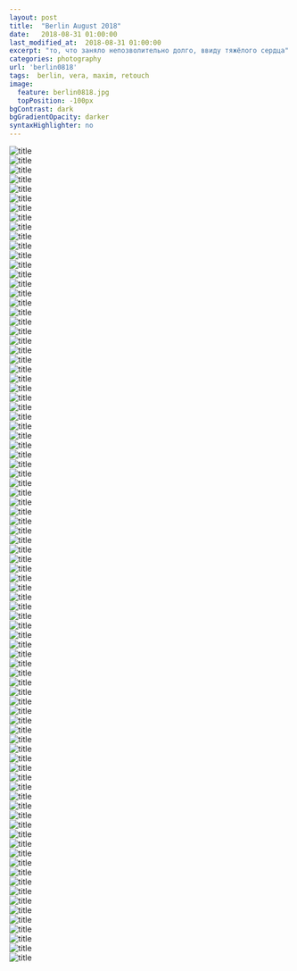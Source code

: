 ```yaml
---
layout: post
title:  "Berlin August 2018"
date:   2018-08-31 01:00:00
last_modified_at:  2018-08-31 01:00:00
excerpt: "то, что заняло непозволительно долго, ввиду тяжёлого сердца"
categories: photography
url: 'berlin0818'
tags:  berlin, vera, maxim, retouch
image:
  feature: berlin0818.jpg
  topPosition: -100px
bgContrast: dark
bgGradientOpacity: darker
syntaxHighlighter: no
---
```

<body>
        <div id="gg-screen"></div>
    <div class="gg-box">
    	<div class="gg-element"> <div class="gg-container"> <img alt="title" src="/assets/images/albums/italy16/it-1.jpg"></div> </div>
<div class="gg-element"> <div class="gg-container"> <img alt="title" src="/assets/images/albums/italy16/it-2.jpg"></div> </div>
<div class="gg-element"> <div class="gg-container"> <img alt="title" src="/assets/images/albums/italy16/it-3.jpg"></div> </div>
<div class="gg-element"> <div class="gg-container"> <img alt="title" src="/assets/images/albums/italy16/it-4.jpg"></div> </div>
<div class="gg-element"> <div class="gg-container"> <img alt="title" src="/assets/images/albums/italy16/it-5.jpg"></div> </div>
<div class="gg-element"> <div class="gg-container"> <img alt="title" src="/assets/images/albums/italy16/it-6.jpg"></div> </div>
<div class="gg-element"> <div class="gg-container"> <img alt="title" src="/assets/images/albums/italy16/it-7.jpg"></div> </div>
<div class="gg-element"> <div class="gg-container"> <img alt="title" src="/assets/images/albums/italy16/it-8.jpg"></div> </div>
<div class="gg-element"> <div class="gg-container"> <img alt="title" src="/assets/images/albums/italy16/it-9.jpg"></div> </div>
<div class="gg-element"> <div class="gg-container"> <img alt="title" src="/assets/images/albums/italy16/it-10.jpg"></div> </div>
<div class="gg-element"> <div class="gg-container"> <img alt="title" src="/assets/images/albums/italy16/it-11.jpg"></div> </div>
<div class="gg-element"> <div class="gg-container"> <img alt="title" src="/assets/images/albums/italy16/it-12.jpg"></div> </div>
<div class="gg-element"> <div class="gg-container"> <img alt="title" src="/assets/images/albums/italy16/it-13.jpg"></div> </div>
<div class="gg-element"> <div class="gg-container"> <img alt="title" src="/assets/images/albums/italy16/it-14.jpg"></div> </div>
<div class="gg-element"> <div class="gg-container"> <img alt="title" src="/assets/images/albums/italy16/it-15.jpg"></div> </div>
<div class="gg-element"> <div class="gg-container"> <img alt="title" src="/assets/images/albums/italy16/it-16.jpg"></div> </div>
<div class="gg-element"> <div class="gg-container"> <img alt="title" src="/assets/images/albums/italy16/it-17.jpg"></div> </div>
<div class="gg-element"> <div class="gg-container"> <img alt="title" src="/assets/images/albums/italy16/it-18.jpg"></div> </div>
<div class="gg-element"> <div class="gg-container"> <img alt="title" src="/assets/images/albums/italy16/it-19.jpg"></div> </div>
<div class="gg-element"> <div class="gg-container"> <img alt="title" src="/assets/images/albums/italy16/it-20.jpg"></div> </div>
<div class="gg-element"> <div class="gg-container"> <img alt="title" src="/assets/images/albums/italy16/it-21.jpg"></div> </div>
<div class="gg-element"> <div class="gg-container"> <img alt="title" src="/assets/images/albums/italy16/it-22.jpg"></div> </div>
<div class="gg-element"> <div class="gg-container"> <img alt="title" src="/assets/images/albums/italy16/it-23.jpg"></div> </div>
<div class="gg-element"> <div class="gg-container"> <img alt="title" src="/assets/images/albums/italy16/it-24.jpg"></div> </div>
<div class="gg-element"> <div class="gg-container"> <img alt="title" src="/assets/images/albums/italy16/it-25.jpg"></div> </div>
<div class="gg-element"> <div class="gg-container"> <img alt="title" src="/assets/images/albums/italy16/it-26.jpg"></div> </div>
<div class="gg-element"> <div class="gg-container"> <img alt="title" src="/assets/images/albums/italy16/it-27.jpg"></div> </div>
<div class="gg-element"> <div class="gg-container"> <img alt="title" src="/assets/images/albums/italy16/it-28.jpg"></div> </div>
<div class="gg-element"> <div class="gg-container"> <img alt="title" src="/assets/images/albums/italy16/it-29.jpg"></div> </div>
<div class="gg-element"> <div class="gg-container"> <img alt="title" src="/assets/images/albums/italy16/it-30.jpg"></div> </div>
<div class="gg-element"> <div class="gg-container"> <img alt="title" src="/assets/images/albums/italy16/it-31.jpg"></div> </div>
<div class="gg-element"> <div class="gg-container"> <img alt="title" src="/assets/images/albums/italy16/it-32.jpg"></div> </div>
<div class="gg-element"> <div class="gg-container"> <img alt="title" src="/assets/images/albums/italy16/it-33.jpg"></div> </div>
<div class="gg-element"> <div class="gg-container"> <img alt="title" src="/assets/images/albums/italy16/it-34.jpg"></div> </div>
<div class="gg-element"> <div class="gg-container"> <img alt="title" src="/assets/images/albums/italy16/it-35.jpg"></div> </div>
<div class="gg-element"> <div class="gg-container"> <img alt="title" src="/assets/images/albums/italy16/it-36.jpg"></div> </div>
<div class="gg-element"> <div class="gg-container"> <img alt="title" src="/assets/images/albums/italy16/it-37.jpg"></div> </div>
<div class="gg-element"> <div class="gg-container"> <img alt="title" src="/assets/images/albums/italy16/it-38.jpg"></div> </div>
<div class="gg-element"> <div class="gg-container"> <img alt="title" src="/assets/images/albums/italy16/it-39.jpg"></div> </div>
<div class="gg-element"> <div class="gg-container"> <img alt="title" src="/assets/images/albums/italy16/it-40.jpg"></div> </div>
<div class="gg-element"> <div class="gg-container"> <img alt="title" src="/assets/images/albums/italy16/it-41.jpg"></div> </div>
<div class="gg-element"> <div class="gg-container"> <img alt="title" src="/assets/images/albums/italy16/it-42.jpg"></div> </div>
<div class="gg-element"> <div class="gg-container"> <img alt="title" src="/assets/images/albums/italy16/it-43.jpg"></div> </div>
<div class="gg-element"> <div class="gg-container"> <img alt="title" src="/assets/images/albums/italy16/it-44.jpg"></div> </div>
<div class="gg-element"> <div class="gg-container"> <img alt="title" src="/assets/images/albums/italy16/it-45.jpg"></div> </div>
<div class="gg-element"> <div class="gg-container"> <img alt="title" src="/assets/images/albums/italy16/it-46.jpg"></div> </div>
<div class="gg-element"> <div class="gg-container"> <img alt="title" src="/assets/images/albums/italy16/it-47.jpg"></div> </div>
<div class="gg-element"> <div class="gg-container"> <img alt="title" src="/assets/images/albums/italy16/it-48.jpg"></div> </div>
<div class="gg-element"> <div class="gg-container"> <img alt="title" src="/assets/images/albums/italy16/it-49.jpg"></div> </div>
<div class="gg-element"> <div class="gg-container"> <img alt="title" src="/assets/images/albums/italy16/it-50.jpg"></div> </div>
<div class="gg-element"> <div class="gg-container"> <img alt="title" src="/assets/images/albums/italy16/it-51.jpg"></div> </div>
<div class="gg-element"> <div class="gg-container"> <img alt="title" src="/assets/images/albums/italy16/it-52.jpg"></div> </div>
<div class="gg-element"> <div class="gg-container"> <img alt="title" src="/assets/images/albums/italy16/it-53.jpg"></div> </div>
<div class="gg-element"> <div class="gg-container"> <img alt="title" src="/assets/images/albums/italy16/it-54.jpg"></div> </div>
<div class="gg-element"> <div class="gg-container"> <img alt="title" src="/assets/images/albums/italy16/it-55.jpg"></div> </div>
<div class="gg-element"> <div class="gg-container"> <img alt="title" src="/assets/images/albums/italy16/it-56.jpg"></div> </div>
<div class="gg-element"> <div class="gg-container"> <img alt="title" src="/assets/images/albums/italy16/it-57.jpg"></div> </div>
<div class="gg-element"> <div class="gg-container"> <img alt="title" src="/assets/images/albums/italy16/it-58.jpg"></div> </div>
<div class="gg-element"> <div class="gg-container"> <img alt="title" src="/assets/images/albums/italy16/it-59.jpg"></div> </div>
<div class="gg-element"> <div class="gg-container"> <img alt="title" src="/assets/images/albums/italy16/it-60.jpg"></div> </div>
<div class="gg-element"> <div class="gg-container"> <img alt="title" src="/assets/images/albums/italy16/it-61.jpg"></div> </div>
<div class="gg-element"> <div class="gg-container"> <img alt="title" src="/assets/images/albums/italy16/it-62.jpg"></div> </div>
<div class="gg-element"> <div class="gg-container"> <img alt="title" src="/assets/images/albums/italy16/it-63.jpg"></div> </div>
<div class="gg-element"> <div class="gg-container"> <img alt="title" src="/assets/images/albums/italy16/it-64.jpg"></div> </div>
<div class="gg-element"> <div class="gg-container"> <img alt="title" src="/assets/images/albums/italy16/it-65.jpg"></div> </div>
<div class="gg-element"> <div class="gg-container"> <img alt="title" src="/assets/images/albums/italy16/it-66.jpg"></div> </div>
<div class="gg-element"> <div class="gg-container"> <img alt="title" src="/assets/images/albums/italy16/it-67.jpg"></div> </div>
<div class="gg-element"> <div class="gg-container"> <img alt="title" src="/assets/images/albums/italy16/it-68.jpg"></div> </div>
<div class="gg-element"> <div class="gg-container"> <img alt="title" src="/assets/images/albums/italy16/it-69.jpg"></div> </div>
<div class="gg-element"> <div class="gg-container"> <img alt="title" src="/assets/images/albums/italy16/it-70.jpg"></div> </div>
<div class="gg-element"> <div class="gg-container"> <img alt="title" src="/assets/images/albums/italy16/it-71.jpg"></div> </div>
<div class="gg-element"> <div class="gg-container"> <img alt="title" src="/assets/images/albums/italy16/it-72.jpg"></div> </div>
<div class="gg-element"> <div class="gg-container"> <img alt="title" src="/assets/images/albums/italy16/it-73.jpg"></div> </div>
<div class="gg-element"> <div class="gg-container"> <img alt="title" src="/assets/images/albums/italy16/it-74.jpg"></div> </div>
<div class="gg-element"> <div class="gg-container"> <img alt="title" src="/assets/images/albums/italy16/it-75.jpg"></div> </div>
<div class="gg-element"> <div class="gg-container"> <img alt="title" src="/assets/images/albums/italy16/it-76.jpg"></div> </div>
<div class="gg-element"> <div class="gg-container"> <img alt="title" src="/assets/images/albums/italy16/it-77.jpg"></div> </div>
<div class="gg-element"> <div class="gg-container"> <img alt="title" src="/assets/images/albums/italy16/it-78.jpg"></div> </div>
<div class="gg-element"> <div class="gg-container"> <img alt="title" src="/assets/images/albums/italy16/it-79.jpg"></div> </div>
<div class="gg-element"> <div class="gg-container"> <img alt="title" src="/assets/images/albums/italy16/it-80.jpg"></div> </div>
<div class="gg-element"> <div class="gg-container"> <img alt="title" src="/assets/images/albums/italy16/it-81.jpg"></div> </div>
<div class="gg-element"> <div class="gg-container"> <img alt="title" src="/assets/images/albums/italy16/it-82.jpg"></div> </div>
<div class="gg-element"> <div class="gg-container"> <img alt="title" src="/assets/images/albums/italy16/it-83.jpg"></div> </div>
<div class="gg-element"> <div class="gg-container"> <img alt="title" src="/assets/images/albums/italy16/it-84.jpg"></div> </div>
<div class="gg-element"> <div class="gg-container"> <img alt="title" src="/assets/images/albums/italy16/it-85.jpg"></div> </div>
<div class="gg-element"> <div class="gg-container"> <img alt="title" src="/assets/images/albums/italy16/it-86.jpg"></div> </div>
    </div>
        <script src="https://code.jquery.com/jquery-3.3.1.slim.min.js" integrity="sha384-q8i/X+965DzO0rT7abK41JStQIAqVgRVzpbzo5smXKp4YfRvH+8abtTE1Pi6jizo" crossorigin="anonymous"></script>
        <script type="text/javascript" src="assets/javascripts/grid-gallery.min.js"></script>
</body>